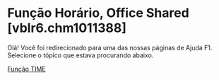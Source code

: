 
# Função Horário, Office Shared [vblr6.chm1011388]

Olá! Você foi redirecionado para uma das nossas páginas de Ajuda F1. Selecione o tópico que estava procurando abaixo.

[Função TIME](http://msdn.microsoft.com/library/53451748-04cf-04d2-b40d-c091753c7898%28Office.15%29.aspx)
